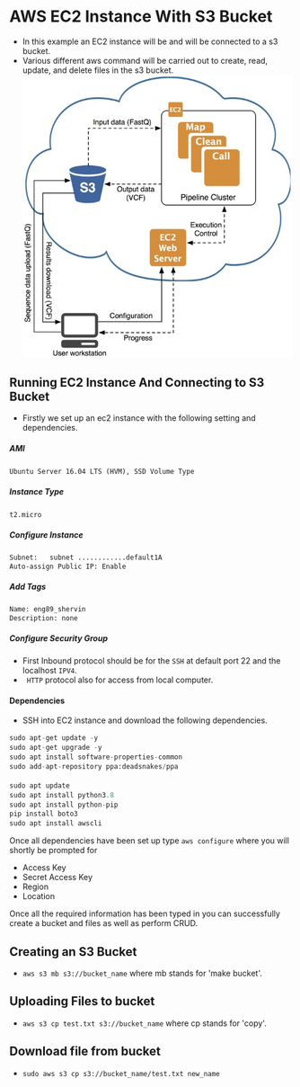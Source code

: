 # AWS EC2 Instance With S3 Bucket

- In this example an EC2 instance will be and will be connected to a s3 bucket.
- Various different aws command will be carried out to create, read, update, and delete files in the s3 bucket.
![alt text](ec2.png)
## Running EC2 Instance And Connecting to S3 Bucket
- Firstly we set up an ec2 instance with the following setting and dependencies.
##### AMI
`Ubuntu Server 16.04 LTS (HVM), SSD Volume Type`
##### Instance Type
`t2.micro`
##### Configure Instance 
```
Subnet:   subnet ............default1A
Auto-assign Public IP: Enable
```
##### Add Tags
``` 
Name: eng89_shervin
Description: none 
```
##### Configure Security Group 
- First Inbound protocol should be for the `SSH` at default port 22 and the localhost `IPV4`.
- ` HTTP` protocol also for access from local computer.

#### Dependencies
- SSH into EC2 instance and download the following dependencies.
```python
sudo apt-get update -y
sudo apt-get upgrade -y
sudo apt install software-properties-common
sudo add-apt-repository ppa:deadsnakes/ppa

sudo apt update
sudo apt install python3.8
sudo apt install python-pip
pip install boto3
sudo apt install awscli
```

Once all dependencies have been set up type `aws configure` where you will shortly be prompted for
- Access Key
- Secret Access Key
- Region
- Location

Once all the required information has been typed in you can successfully create a bucket and files as well as perform CRUD.

## Creating an S3 Bucket
- `aws s3 mb s3://bucket_name` where mb stands for 'make bucket'.
## Uploading Files to bucket
- `aws s3 cp test.txt s3://bucket_name` where cp stands for 'copy'.
## Download file from bucket
- `sudo aws s3 cp s3://bucket_name/test.txt new_name`